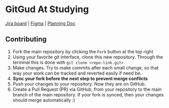 # GitGud At Studying
[Jira board](ufl-team-u3ho3tko.atlassian.net/jira/core/projects/GWS/board) | [Figma](https://www.figma.com/design/xCMf1XGueWreJWWetEUU3g/CEN3031---GitGud-At-Studying?node-id=0-1&t=XLTPsmelRsgvD0uF-1) | [Planning Doc](https://docs.google.com/document/d/1PF1BuKk6pvEIJaOrFNj-6mo8SafYcwOn1qwoChhV7gI/edit?usp=sharing)

## Contributing
1. Fork the main repository by clicking the `Fork` button at the top right
2. Using your favorite git interface, clone this new repository. Through the terminal this is done with `git clone <repo-link.git>`
3. Make changes. Try to make commits after each small change, so that way your work can be tracked and reverted easily if need be.
4. **Sync your fork before the next step to prevent merge conflicts**
5. Push your changes to your repository. Now they are on GitHub.
6. Create a Pull Request (PR) via GitHub, from your repository to the main branch of the main repository. If your fork is synced, then your changes should merge automatically :)

